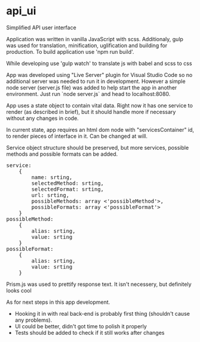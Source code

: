 # api_ui
Simplified API user interface

<p>Application was written in vanilla JavaScript with scss. Additionaly, gulp was used for translation, minification, uglification and building for production. To build application use 'npm run build'. </p>
<p>While developing use 'gulp watch' to translate js with babel and scss to css</p>

<p> App was developed using "Live Server" plugin for Visual Studio Code so no additional server was needed to run it in development. However a simple node server (server.js file) was added to help start the app in another environment. Just run `node server.js` and head to localhost:8080.</p>

<p>App uses a state object to contain vital data. Right now it has one service to render (as described in brief), but it should handle more if necessary without any changes in code.</p>

<p>In current state, app requires an html dom node with "servicesContainer" id, to render pieces of interface in it. Can be changed at will. </p>

<p>Service object structure should be preserved, but more services, possible methods and possible formats can be added.

<pre>
service:
    {
        name: srting,
        selectedMethod: srting,
        selectedFormat: srting,
        url: srting,
        possibleMethods: array <'possibleMethod'>,
        possibleFormats: array <'possibleFormat'>
    }
possibleMethod:
    {
        alias: srting,
        value: srting
    }
possibleFormat:
    {
        alias: srting,
        value: srting
    } 
</pre>

<p>Prism.js was used to prettify response text. It isn't necessery, but definitely looks cool</p>

<p>As for next steps in this app development. 
<ul>
<li>Hooking it in with real back-end is probably first thing (shouldn't cause any problems).</li>
<li>UI could be better, didn't got time to polish it properly</li>
<li>Tests should be added to check if it still works after changes</li>
</ul>